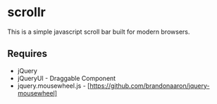 scrollr
=======

This is a simple javascript scroll bar built for modern browsers.

Requires
--------
* jQuery
* jQueryUI - Draggable Component
* jquery.mousewheel.js - [https://github.com/brandonaaron/jquery-mousewheel]
